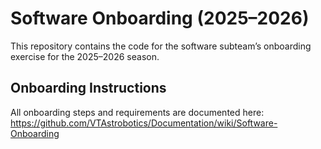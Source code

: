 # Software Onboarding (2025–2026)

This repository contains the code for the software subteam’s onboarding exercise for the 2025–2026 season.

## Onboarding Instructions

All onboarding steps and requirements are documented here:  https://github.com/VTAstrobotics/Documentation/wiki/Software-Onboarding
